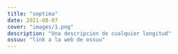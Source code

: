 ```yaml
---
title: "septima"
date: 2021-08-07
cover: "images/1.png"
description: "Una descripcion de cualquier longitud"
ossuu: "link a la web de ossuu"
---
```

